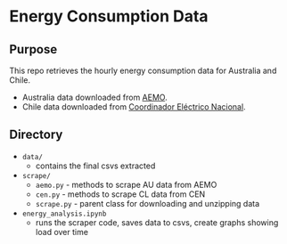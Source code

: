 # Energy Consumption Data

## Purpose
This repo retrieves the hourly energy consumption data for Australia and Chile.
* Australia data downloaded from [AEMO](https://www.aemo.com.au/energy-systems/electricity/national-electricity-market-nem/data-nem/aggregated-data). 
* Chile data downloaded from [Coordinador Eléctrico Nacional](https://sic.coordinador.cl/informes-y-documentos/fichas/operacion-real/).

## Directory
* `data/`
    * contains the final csvs extracted
* `scrape/`
    * `aemo.py` - methods to scrape AU data from AEMO 
    * `cen.py` - methods to scrape CL data from CEN
    * `scrape.py` - parent class for downloading and unzipping data
* `energy_analysis.ipynb`
    * runs the scraper code, saves data to csvs, create graphs showing load over time